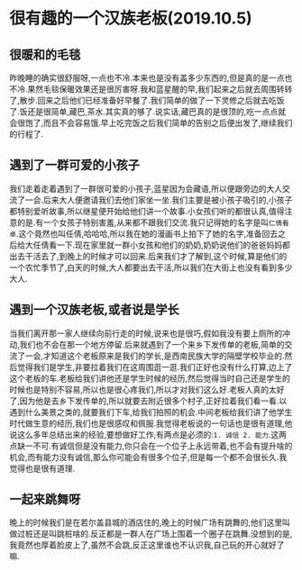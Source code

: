 # 很有趣的一个汉族老板(2019.10.5)

## 很暖和的毛毯

昨晚睡的确实很舒服呀,一点也不冷.本来也是没有盖多少东西的,但是真的是一点也不冷.果然毛毯保暖效果还是很厉害呀.我和蓝星醒的早,我们起来之后就去周围转转了,散步.回来之后他们已经准备好早餐了.我们简单的做了一下灵修之后就去吃饭了.饭还是很简单,藏巴,茶水.其实真的够了.说实话,藏巴真的是很顶的,吃一点点就会很饱了,而且不会容易饿.早上吃完饭之后我们简单的告别之后便出发了,继续我们的行程了.

## 遇到了一群可爱的小孩子

我们走着走着遇到了一群很可爱的小孩子,蓝星因为会藏语,所以便跟旁边的大人交流了一会.后来大人便邀请我们去他们家坐一坐.我们主要是被小孩子吸引的,小孩子都特别爱听故事,所以继星便开始给他们讲一个故事.小女孩们听的都很认真,值得注意的是.有一个女孩子特别害羞,从来都不跟我们交流.我只记得她的名字是叫`仁倩看卓`.这个竟然也叫任倩,哈哈哈,所以我在她的漫画书上拍下了她的名字,准备回去之后给大任倩看一下.现在家里就一群小女孩和他们的奶奶,奶奶说他们的爸爸妈妈都出去干活去了,到晚上的时候才可以回来.后来我们才了解到,这个时候,算是他们的一个农忙季节了,白天的时候,大人都要出去干活,所以我们在大街上也没有看到多少大人.

## 遇到一个汉族老板,或者说是学长

当我们离开那一家人继续向前行走的时候,说来也是很巧,假如我没有要上厕所的冲动,我们也不会在那一个地方停留.后来就遇到了一个来乡下发传单的老板,简单的交流了一会,才知道这个老板原来是我们的学长,是西南民族大学的隔壁学校毕业的.然后觉得我们是学生,非要拉着我们在这周围逛一逛.我们正好也没有什么打算,边上了这个老板的车.老板给我们讲他还是学生时候的经历,然后觉得当时自己还是学生的时候也是特别不容易,所以也是很心疼我们,所以才对我们这么好.老板人真的太好了,因为他是去乡下发传单的,所以就要去附近很多个村子,正好拉着我们看一看.以遇到什么美景之类的,就要我们下车,给我们拍照的机会.中间老板给我们讲了他学生时代做生意的经历,我们也是很感叹和佩服.我觉得老板说的一句话也是很有道理,他说这么多年总结出来的经验,要想做好工作,有两点是必须的:`1. 诚信 2. 能力`.这两点缺一不可.有诚信但是没有能力,你只会在一个位子上永远带着,也不会有提升啥的机会,而有能力没有诚信,那么你可能会有很多个位子,但是每一个都不会很长久.我觉得也是很有道理.

## 一起来跳舞呀

晚上的时候我们是在若尔盖县城的酒店住的,晚上的时候广场有跳舞的,他们这里叫做过桩还是叫跳桩啥的.反正都是一群人在广场上围着一个圈子在跳舞.没想到的是,我竟然也厚着脸皮上了,虽然不会跳,反正这里谁也不认识我,自己玩的开心就好了嘛.
